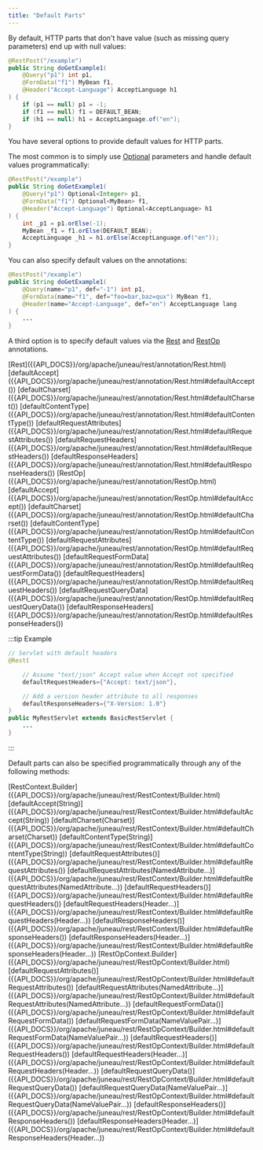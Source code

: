 ```yaml
---
title: "Default Parts"
---
```


By default, HTTP parts that don't have value (such as missing query parameters) end up with null values:

```java
@RestPost("/example")
public String doGetExample1(
    @Query("p1") int p1,
    @FormData("f1") MyBean f1,
    @Header("Accept-Language") AcceptLanguage h1
) {
    if (p1 == null) p1 = -1;
    if (f1 == null) f1 = DEFAULT_BEAN;
    if (h1 == null) h1 = AcceptLanguage.of("en");
}
```

You have several options to provide default values for HTTP parts.

The most common is to simply use [Optional]({{API_DOCS}}/java/util/Optional.html) parameters and handle default values
programmatically:

```java
@RestPost("/example")
public String doGetExample1(
    @Query("p1") Optional<Integer> p1,
    @FormData("f1") Optional<MyBean> f1,
    @Header("Accept-Language") Optional<AcceptLanguage> h1
) {
    int _p1 = p1.orElse(-1);
    MyBean _f1 = f1.orElse(DEFAULT_BEAN);
    AcceptLanguage _h1 = h1.orElse(AcceptLanguage.of("en"));
}
```

You can also specify default values on the annotations:

```java
@RestPost("/example")
public String doGetExample1(
    @Query(name="p1", def="-1") int p1,
    @FormData(name="f1", def="foo=bar,baz=qux") MyBean f1,
    @Header(name="Accept-Language", def="en") AcceptLanguage lang
) {
    ...
}
```

A third option is to specify default values via the [Rest]({{API_DOCS}}/org/apache/juneau/rest/annotation/Rest.html) and [RestOp]({{API_DOCS}}/org/apache/juneau/rest/annotation/RestOp.html) annotations.

<tree>
<node-0><java-annotation>[Rest]({{API_DOCS}}/org/apache/juneau/rest/annotation/Rest.html)</java-annotation></node-0>
<node-1><java-method-annotation>[defaultAccept]({{API_DOCS}}/org/apache/juneau/rest/annotation/Rest.html#defaultAccept())</java-method-annotation></node-1>
<node-1><java-method-annotation>[defaultCharset]({{API_DOCS}}/org/apache/juneau/rest/annotation/Rest.html#defaultCharset())</java-method-annotation></node-1>
<node-1><java-method-annotation>[defaultContentType]({{API_DOCS}}/org/apache/juneau/rest/annotation/Rest.html#defaultContentType())</java-method-annotation></node-1>
<node-1><java-method-annotation>[defaultRequestAttributes]({{API_DOCS}}/org/apache/juneau/rest/annotation/Rest.html#defaultRequestAttributes())</java-method-annotation></node-1>
<node-1><java-method-annotation>[defaultRequestHeaders]({{API_DOCS}}/org/apache/juneau/rest/annotation/Rest.html#defaultRequestHeaders())</java-method-annotation></node-1>
<node-1><java-method-annotation>[defaultResponseHeaders]({{API_DOCS}}/org/apache/juneau/rest/annotation/Rest.html#defaultResponseHeaders())</java-method-annotation></node-1>
<node-0><java-annotation>[RestOp]({{API_DOCS}}/org/apache/juneau/rest/annotation/RestOp.html)</java-annotation></node-0>
<node-1><java-method-annotation>[defaultAccept]({{API_DOCS}}/org/apache/juneau/rest/annotation/RestOp.html#defaultAccept())</java-method-annotation></node-1>
<node-1><java-method-annotation>[defaultCharset]({{API_DOCS}}/org/apache/juneau/rest/annotation/RestOp.html#defaultCharset())</java-method-annotation></node-1>
<node-1><java-method-annotation>[defaultContentType]({{API_DOCS}}/org/apache/juneau/rest/annotation/RestOp.html#defaultContentType())</java-method-annotation></node-1>
<node-1><java-method-annotation>[defaultRequestAttributes]({{API_DOCS}}/org/apache/juneau/rest/annotation/RestOp.html#defaultRequestAttributes())</java-method-annotation></node-1>
<node-1><java-method-annotation>[defaultRequestFormData]({{API_DOCS}}/org/apache/juneau/rest/annotation/RestOp.html#defaultRequestFormData())</java-method-annotation></node-1>
<node-1><java-method-annotation>[defaultRequestHeaders]({{API_DOCS}}/org/apache/juneau/rest/annotation/RestOp.html#defaultRequestHeaders())</java-method-annotation></node-1>
<node-1><java-method-annotation>[defaultRequestQueryData]({{API_DOCS}}/org/apache/juneau/rest/annotation/RestOp.html#defaultRequestQueryData())</java-method-annotation></node-1>
<node-1><java-method-annotation>[defaultResponseHeaders]({{API_DOCS}}/org/apache/juneau/rest/annotation/RestOp.html#defaultResponseHeaders())</java-method-annotation></node-1>
</tree>

:::tip Example
```java
// Servlet with default headers
@Rest(

    // Assume "text/json" Accept value when Accept not specified
    defaultRequestHeaders={"Accept: text/json"},

    // Add a version header attribute to all responses
    defaultResponseHeaders={"X-Version: 1.0"}
)
public MyRestServlet extends BasicRestServlet {
    ...
}
```
:::

Default parts can also be specified programmatically through any of the following methods:

<tree>
<node-0><java-class>[RestContext.Builder]({{API_DOCS}}/org/apache/juneau/rest/RestContext/Builder.html)</java-class></node-0>
<node-1><java-method>[defaultAccept(String)]({{API_DOCS}}/org/apache/juneau/rest/RestContext/Builder.html#defaultAccept(String))</java-method></node-1>
<node-1><java-method>[defaultCharset(Charset)]({{API_DOCS}}/org/apache/juneau/rest/RestContext/Builder.html#defaultCharset(Charset))</java-method></node-1>
<node-1><java-method>[defaultContentType(String)]({{API_DOCS}}/org/apache/juneau/rest/RestContext/Builder.html#defaultContentType(String))</java-method></node-1>
<node-1><java-method>[defaultRequestAttributes()]({{API_DOCS}}/org/apache/juneau/rest/RestContext/Builder.html#defaultRequestAttributes())</java-method></node-1>
<node-1><java-method>[defaultRequestAttributes(NamedAttribute...)]({{API_DOCS}}/org/apache/juneau/rest/RestContext/Builder.html#defaultRequestAttributes(NamedAttribute...))</java-method></node-1>
<node-1><java-method>[defaultRequestHeaders()]({{API_DOCS}}/org/apache/juneau/rest/RestContext/Builder.html#defaultRequestHeaders())</java-method></node-1>
<node-1><java-method>[defaultRequestHeaders(Header...)]({{API_DOCS}}/org/apache/juneau/rest/RestContext/Builder.html#defaultRequestHeaders(Header...))</java-method></node-1>
<node-1><java-method>[defaultResponseHeaders()]({{API_DOCS}}/org/apache/juneau/rest/RestContext/Builder.html#defaultResponseHeaders())</java-method></node-1>
<node-1><java-method>[defaultResponseHeaders(Header...)]({{API_DOCS}}/org/apache/juneau/rest/RestContext/Builder.html#defaultResponseHeaders(Header...))</java-method></node-1>
<node-0><java-class>[RestOpContext.Builder]({{API_DOCS}}/org/apache/juneau/rest/RestOpContext/Builder.html)</java-class></node-0>
<node-1><java-method>[defaultRequestAttributes()]({{API_DOCS}}/org/apache/juneau/rest/RestOpContext/Builder.html#defaultRequestAttributes())</java-method></node-1>
<node-1><java-method>[defaultRequestAttributes(NamedAttribute...)]({{API_DOCS}}/org/apache/juneau/rest/RestOpContext/Builder.html#defaultRequestAttributes(NamedAttribute...))</java-method></node-1>
<node-1><java-method>[defaultRequestFormData()]({{API_DOCS}}/org/apache/juneau/rest/RestOpContext/Builder.html#defaultRequestFormData())</java-method></node-1>
<node-1><java-method>[defaultRequestFormData(NameValuePair...)]({{API_DOCS}}/org/apache/juneau/rest/RestOpContext/Builder.html#defaultRequestFormData(NameValuePair...))</java-method></node-1>
<node-1><java-method>[defaultRequestHeaders()]({{API_DOCS}}/org/apache/juneau/rest/RestOpContext/Builder.html#defaultRequestHeaders())</java-method></node-1>
<node-1><java-method>[defaultRequestHeaders(Header...)]({{API_DOCS}}/org/apache/juneau/rest/RestOpContext/Builder.html#defaultRequestHeaders(Header...))</java-method></node-1>
<node-1><java-method>[defaultRequestQueryData()]({{API_DOCS}}/org/apache/juneau/rest/RestOpContext/Builder.html#defaultRequestQueryData())</java-method></node-1>
<node-1><java-method>[defaultRequestQueryData(NameValuePair...)]({{API_DOCS}}/org/apache/juneau/rest/RestOpContext/Builder.html#defaultRequestQueryData(NameValuePair...))</java-method></node-1>
<node-1><java-method>[defaultResponseHeaders()]({{API_DOCS}}/org/apache/juneau/rest/RestOpContext/Builder.html#defaultResponseHeaders())</java-method></node-1>
<node-1><java-method>[defaultResponseHeaders(Header...)]({{API_DOCS}}/org/apache/juneau/rest/RestOpContext/Builder.html#defaultResponseHeaders(Header...))</java-method></node-1>
</tree>